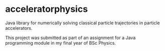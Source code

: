 # acceleratorphysics
Java library for numerically solving classical particle trajectories in particle accelerators.


This project was submitted as part of an assignment for a Java programming module in my final year of BSc Physics.
